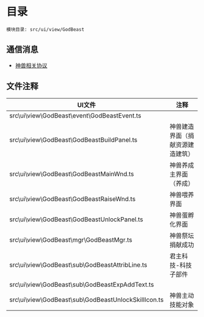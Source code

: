 <style>
table th:first-of-type {
    width: 300pt;
}
table th:nth-of-type(2) {
    width: 300pt;
}
</style>

# 目录
    模块目录: src/ui/view/GodBeast

## 通信消息
- [神兽相关协议](msg/msg/GodBeast.md)    

## 文件注释
| UI文件 | 注释 |
|-----|-----|
|  src\ui\view\GodBeast\event\GodBeastEvent.ts |    |
|  src\ui\view\GodBeast\GodBeastBuildPanel.ts |    神兽建造界面（捐献资源建造建筑）     |
|  src\ui\view\GodBeast\GodBeastMainWnd.ts |    神兽养成主界面（养成）     |
|  src\ui\view\GodBeast\GodBeastRaiseWnd.ts |    神兽喂养界面     |
|  src\ui\view\GodBeast\GodBeastUnlockPanel.ts |    神兽蛋孵化界面     |
|  src\ui\view\GodBeast\mgr\GodBeastMgr.ts |    神兽祭坛捐献成功     |
|  src\ui\view\GodBeast\sub\GodBeastAttribLine.ts |    君主科技-科技子部件     |
|  src\ui\view\GodBeast\sub\GodBeastExpAddText.ts |   |
|  src\ui\view\GodBeast\sub\GodBeastUnlockSkillIcon.ts |    神兽主动技能对象     |